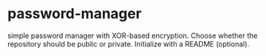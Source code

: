 # password-manager
 simple password manager with XOR-based encryption. Choose whether the repository should be public or private. Initialize with a README (optional).
